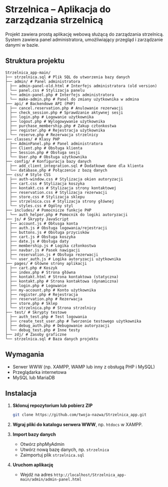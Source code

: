 #  Strzelnica – Aplikacja do zarządzania strzelnicą

Projekt zawiera prostą aplikację webową służącą do zarządzania strzelnicą. System zawiera panel administratora, umożliwiający przegląd i zarządzanie danymi w bazie.

##  Struktura projektu

```
Strzelnica_app-main/
├── strzelnica.sql # Plik SQL do utworzenia bazy danych
├── admin/ # Panel administratora
│ ├── admin-panel-old.html # Interfejs administratora (old version)
│ └── panel.css # Stylizacja panelu
│ └── admin-panel.php # Interfejs administratora
│ └── make-admin.php # Panel do zmiany użytkownika w admina
├── api/ # Backendowe API (PHP)
│ ├── cancel.reservation.php # Anulowanie rezerwacji
│ ├── check_session.php # Sprawdzanie aktywnej sesji
│ ├── login.php # Logowanie użytkownika
│ ├── logout.php # Wylogowywanie użytkownika
│ ├── purchase_membership.php # Zakup członkostwa
│ ├── register.php # Rejestracja użytkownika
│ └── reserve.php # Rezerwacja strzelnicy
├── classes/ # Klasy PHP
│ ├── AdminPanel.php # Panel administratora
│ ├── Client.php # Obsługa klienta
│ ├── Session.php # Obsługa sesji
│ └── User.php # Obsługa użytkownika
├── config/ # Konfiguracja bazy danych
│ ├── add_client_integration.sql # Dodatkowe dane dla klienta
│ └── database.php # Połączenie z bazą danych
├── css/ # Style CSS
│ ├── auth-window.css # Stylizacja okien autoryzacji
│ ├── cart.css # Stylizacja koszyka
│ ├── kontakt.css # Stylizacja strony kontaktowej
│ ├── reservation.css # Stylizacja rezerwacji
│ ├── store.css # Stylizacja sklepu
│ ├── strzelnica.css # Stylizacja strony głównej
│ └── styles.css # Ogólny styl
├── includes/ # Pomocnicze funkcje PHP
│ └── auth_helper.php # Pomocnik do logiki autoryzacji
├── js/ # Skrypty JavaScript
│ ├── account.js # Obłusga konta
│ ├── auth.js # Obsługa logowania/rejestracji
│ ├── buttons.js # Obsługa przycisków
│ ├── cart.js # Obsługa koszyka
│ ├── date.js # Obsługa daty
│ ├── membership.js # Logika członkostwa
│ ├── navbar.js # Pasek nawigacji
│ ├── reservation.js # Obsługa rezerwacji
│ └── user_auth.js # Logika autoryzacji użytkownika
├── pages/ # Główne strony aplikacji
│ ├── cart.php # Koszyk
│ ├── index.php # Strona główna
│ ├── kontakt.html # Strona kontaktowa (statyczna)
│ ├── kontakt.php # Strona kontaktowa (dynamiczna)
│ ├── login.php # Logowanie
│ ├── my-account.php # Konto użytkownika
│ ├── register.php # Rejestracja
│ ├── reservation.php # Rezerwacja
│ ├── store.php # Sklep
│ └── strzelnica.php # Strona strzelnicy
├── test/ # Skrypty testowe
│ ├── auth_test.php # Test logowania
│ ├── create_test_user.php # Tworzenie testowego użytkownika
│ ├── debug_auth.php # Debugowanie autoryzacji
│ └── debug_test.php # Inne testy
├── zdj/ # Zasoby graficzne
└── strzelnica.sql # Baza danych projektu
```

##  Wymagania

- Serwer WWW (np. XAMPP, WAMP lub inny z obsługą PHP i MySQL)
- Przeglądarka internetowa
- MySQL lub MariaDB

##  Instalacja

1. **Sklonuj repozytorium lub pobierz ZIP**
   ```bash
   git clone https://github.com/twoja-nazwa/Strzelnica_app.git
   ```

2. **Wgraj pliki do katalogu serwera WWW**, np. `htdocs` w XAMPP.

3. **Import bazy danych**
   - Otwórz phpMyAdmin
   - Utwórz nową bazę danych, np. `strzelnica`
   - Zaimportuj plik `strzelnica.sql`

4. **Uruchom aplikację**
   - Wejdź na adres `http://localhost/Strzelnica_app-main/admin/admin-panel.html`
